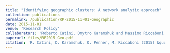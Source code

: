 ```yaml
---
title: "Identifying geographic clusters: A network analytic approach"
collection: publications
permalink: /publication/RP-2015-11-01-Geographic
date: 2015-11-01
venue: 'Research Policy'
collaborators: 'Roberto Catini, Dmytro Karamshuk and Massimo Riccaboni'
paperurl: files/RP2015_Geo.pdf
citation: 'R. Catini, D. Karamshuk, O. Penner, M. Riccaboni (2015) &quot;Identifying geographic clusters: A network analytics approach&quot; <i>Research Policy</i>. 44(9)'
---
```

